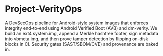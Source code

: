 # Project-VerityOps

A DevSecOps pipeline for Android-style system images that enforces integrity end-to-end using Android Verified Boot (AVB) and dm-verity.
We build an ext4 system.img, append a Merkle hashtree footer, sign metadata into vbmeta.img, and then prove tamper detection by flipping on-disk blocks in CI. Security gates (SAST/SBOM/CVE) and provenance are baked in.
